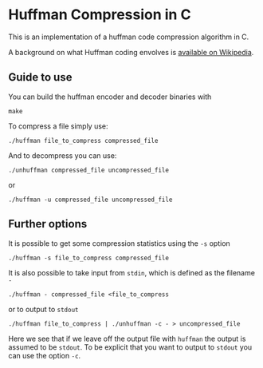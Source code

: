 Huffman Compression in C
========================

This is an implementation of a huffman code compression algorithm in C.

A background on what Huffman coding envolves is [available on Wikipedia](http://en.wikipedia.org/wiki/Huffman_coding).

Guide to use
------------

You can build the huffman encoder and decoder binaries with

```
make
```

To compress a file simply use:

```
./huffman file_to_compress compressed_file
```

And to decompress you can use:

```
./unhuffman compressed_file uncompressed_file
```

or

```
./huffman -u compressed_file uncompressed_file
``` 

Further options
---------------

It is possible to get some compression statistics using the ```-s``` option

```
./huffman -s file_to_compress compressed_file
```

It is also possible to take input from ```stdin```, which is defined as the filename ```-```

```
./huffman - compressed_file <file_to_compress
```

or to output to ```stdout```

```
./huffman file_to_compress | ./unhuffman -c - > uncompressed_file
```

Here we see that if we leave off the output file with ```huffman``` the output is assumed to be ```stdout```. To be explicit that you want to output to ```stdout``` you can use the option ```-c```.

